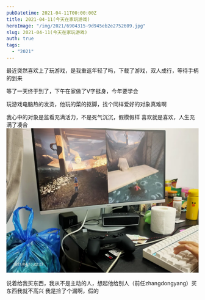 ```yaml
---
pubDatetime: 2021-04-11T00:00:00Z
title: 2021-04-11(今天在家玩游戏)
heroImage: "/img/2021/6904315-9d945eb2e2752609.jpg"
slug: 2021-04-11(今天在家玩游戏)
auth: true
tags:
  - "2021"
---
```


最近突然喜欢上了玩游戏，是我重返年轻了吗，下载了游戏，双人成行，等待手柄的到来

等了一天终于到了，下午在家做了V字挺身，今年要学会

玩游戏电脑热的发烫，他玩的菜的抠脚，找个同样爱好的对象真难啊

我心中的对象是监看充满活力，不是死气沉沉，假模假样
喜欢就是喜欢，人生充满了凑合
![](../../../../public/img/2021/6904315-9d945eb2e2752609.jpg)

说着给我买东西，我从不是主动的人，想起他给别人（前任zhangdongyang）买东西我就不高兴
我是捡了个漏啊，假的
